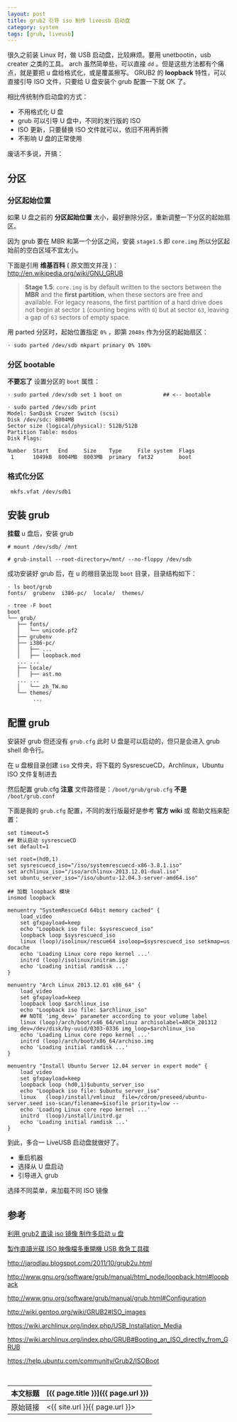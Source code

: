 ```yaml
---
layout: post
title: grub2 引导 iso 制作 liveusb 启动盘
category: system
tags: [grub, liveusb]
---
```


很久之前装 Linux 时，做 USB 启动盘，比较麻烦。要用 unetbootin，usb creater 之类的工具。
arch 虽然简单些，可以直接 `dd` 。但是这些方法都有个痛点，就是要把 u 盘给格式化，或是覆盖擦写。
GRUB2 的 **loopback** 特性，可以直接引导 ISO 文件，只要给 U 盘安装个 grub 配置一下就 OK 了。

相比传统制作启动盘的方式：

- 不用格式化 U 盘
- grub 可以引导 U 盘中，不同的发行版的 ISO
- ISO 更新，只要替换 ISO 文件就可以，依旧不用再折腾
- 不影响 U 盘的正常使用

废话不多说，开搞：

## 分区

### 分区起始位置

如果 U 盘之前的 **分区起始位置** 太小，最好删除分区，重新调整一下分区的起始扇区。

因为 grub 要在 MBR 和第一个分区之间，安装 `stage1.5` 即 `core.img` 所以分区起始前的空白区域不宜太小。

下面是引用 **维基百科** ( 原文图文并茂 )：<http://en.wikipedia.org/wiki/GNU_GRUB>

> **Stage 1.5**:
> `core.img` is by default written to the sectors between the **MBR** and the **first partition**, when these
> sectors are free and available. For legacy reasons, the first partition of a hard drive does not begin at
> sector `1` (counting begins with `0`) but at sector `63`, leaving a gap of `63` sectors of empty space.

用 parted 分区时，起始位置指定 `0%` ，即第 `2048s` 作为分区的起始扇区：

    · sudo parted /dev/sdb mkpart primary 0% 100%

### 分区 bootable

**不要忘了** 设置分区的 `boot` 属性：

    · sudo parted /dev/sdb set 1 boot on             ## <-- bootable

    · sudo parted /dev/sdb print
    Model: SanDisk Cruzer Switch (scsi)
    Disk /dev/sdc: 8004MB
    Sector size (logical/physical): 512B/512B
    Partition Table: msdos
    Disk Flags:

    Number  Start   End     Size    Type     File system  Flags
     1      1049kB  8004MB  8003MB  primary  fat32        boot

### 格式化分区

     mkfs.vfat /dev/sdb1

## 安装 grub

**挂载** u 盘后，安装 grub

    # mount /dev/sdb/ /mnt

    # grub-install --root-directory=/mnt/ --no-floppy /dev/sdb

成功安装好 grub 后，在 u 的根目录出现 `boot` 目录，目录结构如下：

    · ls boot/grub
    fonts/  grubenv  i386-pc/  locale/  themes/

    · tree -F boot
    boot
    └── grub/
       ├── fonts/
       │   └── unicode.pf2
       ├── grubenv
       ├── i386-pc/
       │   ├── ...
       │   ├── loopback.mod
       ... ...
       ├── locale/
       │   ├── ast.mo
       ... ...
       │   └── zh_TW.mo
       └── themes/
            ...

## 配置 grub

安装好 grub 但还没有 `grub.cfg` 此时 U 盘是可以启动的，但只是会进入 grub shell 命令行。

在 u 盘根目录创建 `iso` 文件夹，将下载的 SysrescueCD，Archlinux，Ubuntu ISO 文件复制进去

然后配置 grub.cfg **注意** 文件路径是：`/boot/grub/grub.cfg` **不是** `/boot/grub.conf`

下面是我的 `grub.cfg` 配置，不同的发行版最好是参考 **官方 wiki** 或 帮助文档来配置：

    set timeout=5
    ## 默认启动 sysrescueCD
    set default=1

    set root=(hd0,1)
    set sysrescuecd_iso="/iso/systemrescuecd-x86-3.8.1.iso"
    set archlinux_iso="/iso/archlinux-2013.12.01-dual.iso"
    set ubuntu_server_iso="/iso/ubuntu-12.04.3-server-amd64.iso"

    ## 加载 loopback 模块
    insmod loopback

    menuentry "SystemRescueCd 64bit memory cached" {
        load_video
        set gfxpayload=keep
        echo "Loopback iso file: $sysrescuecd_iso"
        loopback loop $sysrescuecd_iso
        linux (loop)/isolinux/rescue64 isoloop=$sysrescuecd_iso setkmap=us docache
        echo 'Loading Linux core repo kernel ...'
        initrd (loop)/isolinux/initram.igz
        echo 'Loading initial ramdisk ...'
    }

    menuentry "Arch Linux 2013.12.01 x86_64" {
        load_video
        set gfxpayload=keep
        loopback loop $archlinux_iso
        echo "Loopback iso file: $archlinux_iso"
        ## NOTE 'img_dev=' parameter according to your volume label
        linux (loop)/arch/boot/x86_64/vmlinuz archisolabel=ARCH_201312 img_dev=/dev/disk/by-uuid/0303-0336 img_loop=$archlinux_iso
        echo 'Loading Linux core repo kernel ...'
        initrd (loop)/arch/boot/x86_64/archiso.img
        echo 'Loading initial ramdisk ...'
    }

    menuentry "Install Ubuntu Server 12.04 server in expert mode" {
        load_video
        set gfxpayload=keep
        loopback loop (hd0,1)$ubuntu_server_iso
        echo "Loopback iso file: $ubuntu_server_iso"
        linux   (loop)/install/vmlinuz  file=/cdrom/preseed/ubuntu-server.seed iso-scan/filename=$isofile priority=low --
        echo 'Loading Linux core repo kernel ...'
        initrd  (loop)/install/initrd.gz
        echo 'Loading initial ramdisk ...'
    }

到此，多合一 LiveUSB 启动盘就做好了。

- 重启机器
- 选择从 U 盘启动
- 引导进入 grub

选择不同菜单，来加载不同 ISO 镜像

## 参考

[利用 grub2 直读 iso 镜像 制作多启动 u 盘][0]

[0]: http://blog.zforzelda.com/2012/09/grub2-multi-iso-usb-boot-stick.html

[製作直讀光碟 ISO 映像檔多重開機 USB 救急工具碟][1]

[1]: http://ghostsinthelab.org/2696/製作直讀光碟-iso-映像檔多重開機-usb-救急工具碟/

<http://jarodlau.blogspot.com/2011/10/grub2u.html>

<http://www.gnu.org/software/grub/manual/html_node/loopback.html#loopback>

<http://www.gnu.org/software/grub/manual/grub.html#Configuration>

<http://wiki.gentoo.org/wiki/GRUB2#ISO_images>

<https://wiki.archlinux.org/index.php/USB_Installation_Media>

<https://wiki.archlinux.org/index.php/GRUB#Booting_an_ISO_directly_from_GRUB>

<https://help.ubuntu.com/community/Grub2/ISOBoot>

<br/>

本文标题 | [{{ page.title }}]({{ page.url }})
-------- |:--------
原始链接 | <{{ site.url }}{{ page.url }}>
